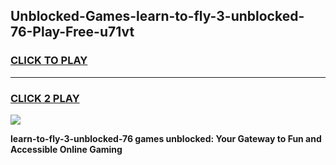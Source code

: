 
## Unblocked-Games-learn-to-fly-3-unblocked-76-Play-Free-u71vt
<h3>
<a href="https://premium76.site?title=learn-to-fly-3-unblocked-76&ref=10A">CLICK TO PLAY</a></h3>
<hr>

<h3>
<a href="https://premium76.site?title=learn-to-fly-3-unblocked-76&ref=10A">CLICK 2 PLAY</a>
  
</h3>

<a href="https://premium76.site?title=learn-to-fly-3-unblocked-76&ref=10A"><img src="https://clearcache.store/games.png"></a>


**learn-to-fly-3-unblocked-76 games unblocked: Your Gateway to Fun and Accessible Online Gaming**
